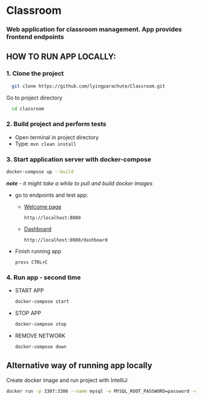 # Classroom

### Web application for classroom management. App provides frontend endpoints

## HOW TO RUN APP LOCALLY:

### 1. Clone the project

```bash
  git clone https://github.com/lyingparachute/Classroom.git
```

Go to project directory

```bash
  cd classroom
```

### 2. Build project and perform tests

* Open terminal in project directory
* Type:
  `mvn clean install`

### 3. Start application server with docker-compose

```bash
docker-compose up --build
```

***note** - it might take a while to pull and build docker images*

* go to endpoints and test app:
  * <a href="http://localhost:8080/" target="_blank">Welcome page</a>

    `http://localhost:8080`
  * <a href="http://localhost:8080/dashboard" target="_blank">Dashboard</a>

    `http://localhost:8080/dashboard`
* Finish running app

  ```
  press CTRL+C
  ``` 

### 4. Run app - second time

* START APP
  ```bash
  docker-compose start
  ```
* STOP APP
   ```bash
  docker-compose stop
  ```
* REMOVE NETWORK
  ```bash
  docker-compose down
  ```

## Alternative way of running app locally

Create docker image and run project with IntelliJ:

```bash
docker run -p 3307:3306 --name mysql -e MYSQL_ROOT_PASSWORD=password -e MYSQL_DATABASE=classroom --rm -d mysql
```



